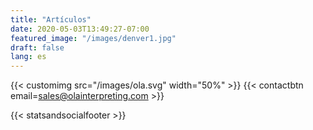 ```yaml
---
title: "Artículos"
date: 2020-05-03T13:49:27-07:00
featured_image: "/images/denver1.jpg"
draft: false
lang: es
---
```


{{< customimg src="/images/ola.svg" width="50%" >}}
{{< contactbtn email=sales@olainterpreting.com >}}

{{< statsandsocialfooter >}}
